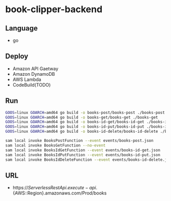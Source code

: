 # book-clipper-backend

## Language
- go

## Deploy
- Amazon API Gaetway
- Amazon DynamoDB
- AWS Lambda
- CodeBuild(TODO)

## Run

```bash
GOOS=linux GOARCH=amd64 go build -o books-post/books-post ./books-post
GOOS=linux GOARCH=amd64 go build -o books-get/books-get ./books-get
GOOS=linux GOARCH=amd64 go build -o books-id-get/books-id-get ./books-id-get
GOOS=linux GOARCH=amd64 go build -o books-id-put/books-id-put ./books-id-put
GOOS=linux GOARCH=amd64 go build -o books-id-delete/books-id-delete ./books-id-delete

sam local invoke BooksPostFunction --event events/books-post.json
sam local invoke BooksGetFunction --no-event
sam local invoke BooksIdGetFunction --event events/books-id-get.json
sam local invoke BooksIdPutFunction --event events/books-id-put.json
sam local invoke BooksIdDeleteFunction --event events/books-id-delete.json
```

## URL
- https://${ServerlessRestApi}.execute-api.${AWS::Region}.amazonaws.com/Prod/books
